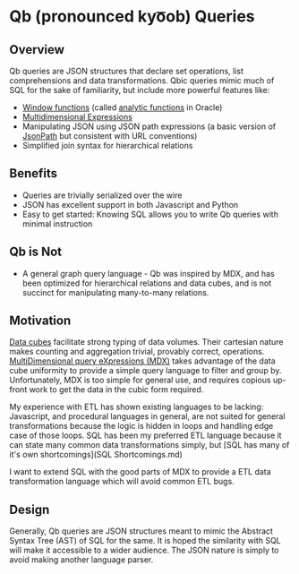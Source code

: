 Qb (pronounced kyo͞ob) Queries
==============================

Overview
--------

Qb queries are JSON structures that declare set operations, list comprehensions and data transformations.   Qbic queries mimic much of SQL for the sake of familiarity, but include more powerful features like:

  * [Window functions](http://www.postgresql.org/docs/9.1/static/tutorial-window.html) (called [analytic functions](http://oracle-base.com/articles/misc/analytic-functions.php) in Oracle)
  * [Multidimensional Expressions](http://en.wikipedia.org/wiki/MultiDimensional_eXpressions)
  * Manipulating JSON using JSON path expressions (a basic version of [JsonPath](http://goessner.net/articles/JsonPath/) but consistent with URL conventions)
  * Simplified join syntax for hierarchical relations

Benefits
--------

  * Queries are trivially serialized over the wire
  * JSON has excellent support in both Javascript and Python
  * Easy to get started: Knowing SQL allows you to write Qb queries with minimal instruction

Qb is Not
-----------
   * A general graph query language - Qb was inspired by MDX, and has been optimized for hierarchical relations and data cubes, and is not succinct for manipulating many-to-many relations.

Motivation
----------

[Data cubes](http://en.wikipedia.org/wiki/OLAP_cube) facilitate strong typing of data volumes.  Their cartesian nature
makes counting and aggregation trivial, provably correct, operations. [MultiDimensional query eXpressions (MDX)](http://en.wikipedia.org/wiki/MultiDimensional_eXpressions)
takes advantage of the data cube uniformity to provide a simple query language to filter and group by.  Unfortunately,
MDX is too simple for general use, and requires copious up-front work to get the data in the cubic form required.

My experience with ETL has shown existing languages to be lacking:  Javascript, and procedural languages in general,
are not suited for general transformations because the logic is hidden in loops and handling edge case of those loops.
SQL has been my preferred ETL language because it can state many common data transformations simply, but [SQL has many
of it's own shortcomings](SQL Shortcomings.md)

I want to extend SQL with the good parts of MDX to provide a ETL data transformation language which will avoid common
ETL bugs.


Design
------

Generally, Qb queries are JSON structures meant to mimic the Abstract Syntax
Tree (AST) of SQL for the same.  It is hoped the similarity with SQL will
make it accessible to a wider audience.   The JSON nature is simply to avoid
making another language parser.

